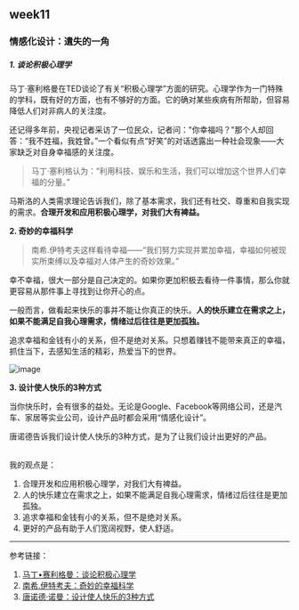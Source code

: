 ## week11

### 情感化设计：遺失的一角

##### 1. 谈论积极心理学

马丁·塞利格曼在TED谈论了有关“积极心理学”方面的研究。心理学作为一门特殊的学科，既有好的方面，也有不够好的方面。它的确对某些疾病有所帮助，但容易降低人们对非病人的关注度。<br>

还记得多年前，央视记者采访了一位民众，记者问："你幸福吗？"那个人却回答：“我不姓福，我姓曾。”一个看似有点“好笑”的对话透露出一种社会现象——大家缺乏对自身幸福感的关注度。<br>

> 马丁·塞利格认为：“利用科技、娱乐和生活，我们可以增加这个世界人们幸福的分量。”

马斯洛的人类需求理论告诉我们，除了基本需求，我们还有社交、尊重和自我实现的需求。**合理开发和应用积极心理学，对我们大有裨益。**<br>

**2. 奇妙的幸福科学**

> 南希.伊特考夫这样看待幸福——“我们努力实现并累加幸福，幸福如何被现实所束缚以及幸福对人体产生的奇妙效果。”

幸不幸福，很大一部分是自己决定的。如果你更加积极去看待一件事情，那么你就更容易从那件事上寻找到让你开心的点。<br>

一般而言，做看起来快乐的事并不能让你真正的快乐。**人的快乐建立在需求之上，如果不能满足自我心理需求，情绪过后往往是更加孤独。**
<br>

追求幸福和金钱有小的关系，但不是绝对关系。只想着赚钱不能带来真正的幸福，抓住当下，去感知生活的精彩，热爱当下的世界。<br>

![image](https://leeyukyup.github.io/TED_pages/11.png)

**3. 设计使人快乐的3种方式**

当你快乐时，会有很多的益处。无论是Google、Facebook等网络公司，还是汽车、家居等实业公司，设计产品时都会采用“情感化设计”。<br>

唐诺德告诉我们设计使人快乐的3种方式，是为了让我们设计出更好的产品。<br>
<br>

我的观点是：
1. 合理开发和应用积极心理学，对我们大有裨益。
2. 人的快乐建立在需求之上，如果不能满足自我心理需求，情绪过后往往是更加孤独。
3. 追求幸福和金钱有小的关系，但不是绝对关系。
4. 更好的产品有助于人们宽阔视野，使人舒适。 


---
参考链接：

1. [马丁•赛利格曼：谈论积极心理学](https://www.ted.com/talks/martin_seligman_on_the_state_of_psychology?&language=zh-cn)
2. [南希.伊特考夫：奇妙的幸福科学](https://www.ted.com/talks/nancy_etcoff_on_happiness_and_why_we_want_it/transcript?&language=zh-cn)
3. [唐诺德·诺曼：设计使人快乐的3种方式](https://www.ted.com/talks/don_norman_on_design_and_emotion/transcript?&language=zh-cn)